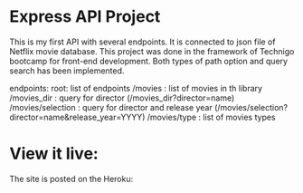 # Express API Project

This is my first API with several endpoints. It is connected to json file of Netflix movie database. This project was done in the framework of Technigo bootcamp for front-end development. Both types of path option and query search has been implemented.

endpoints:
root: list of endpoints
/movies : list of movies in th library
/movies_dir : query for director (/movies_dir?director=name)
/movies/selection : query for director and release year (/movies/selection?director=name&release_year=YYYY)
/movies/type : list of movies types


# View it live:
The site is posted on the Heroku: 



